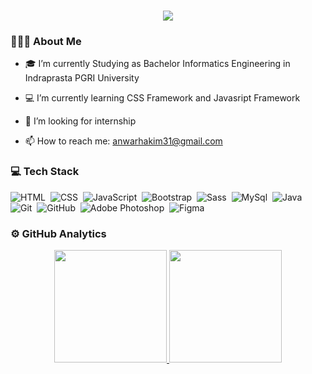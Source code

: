 
<h1 align="center">
    <img src="https://readme-typing-svg.herokuapp.com/?font=Kanit&size=35&center=true&vCenter=true&color=050f2c&width=500&height=70&duration=4000&lines=Hi+There!+👋;+I'm+Anwar+Hakim!;" />
</h1>

### 👨🏻‍💻 About Me 

- 🎓 I’m currently Studying as Bachelor Informatics Engineering in Indraprasta PGRI University

- 💻 I’m currently learning CSS Framework and Javasript Framework

- 💼 I’m looking for internship

- 📫 How to reach me: anwarhakim31@gmail.com

### 💻 Tech Stack
![HTML](https://img.shields.io/badge/-HTML-050f2c?style=flat&logo=HTML5)&nbsp;
![CSS](https://img.shields.io/badge/-CSS-050f2c?style=flat&logo=CSS3&logoColor=1572B6)&nbsp;
![JavaScript](https://img.shields.io/badge/-JavaScript-050f2c?style=flat&logo=javascript)&nbsp;
![Bootstrap](https://img.shields.io/badge/-Bootstrap-050f2c?style=flat&logo=bootstrap)&nbsp;
![Sass](https://img.shields.io/badge/-Sass-050f2c?style=flat&logo=Sass)&nbsp;
![MySql](https://img.shields.io/badge/-MySQL-050f2c?style=flat&logo=mysql&logoColor=white)&nbsp;
![Java](https://img.shields.io/badge/java-050f2c?style=flat&logo=openjdk)&nbsp;
![Git](https://img.shields.io/badge/-Git-050f2c?style=flat&logo=git)&nbsp;
![GitHub](https://img.shields.io/badge/-GitHub-050f2c?style=flat&logo=github)&nbsp;
![Adobe Photoshop](https://img.shields.io/badge/adobe%20photoshop-050f2c?style=flat&logo=adobe%20photoshop)&nbsp;
![Figma](https://img.shields.io/badge/Figma-0F172A?&logo=Figma)&nbsp;
### ⚙️ GitHub Analytics
<p align="center">
<a href="https://github.com/anwarhakimz">
    <img height="180em" src="https://github-readme-stats.vercel.app/api/top-langs/?username=anwarhakimz&layout=compact&theme=algolia"/>
        <img height="180em" src="https://github-readme-stats.vercel.app/api?username=anwarhakimz&layout=compact&theme=algolia"/>

</a>
</p>



